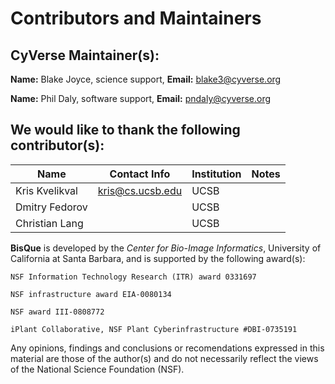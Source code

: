 # Contributors and Maintainers

## CyVerse Maintainer(s): 

**Name:** Blake Joyce, science support, **Email:** blake3@cyverse.org

**Name:** Phil Daly, software support, **Email:** pndaly@cyverse.org


## We would like to thank the following contributor(s):

| Name           | Contact Info     | Institution | Notes |
|----------------|------------------|-------------|-------|
| Kris Kvelikval | kris@cs.ucsb.edu | UCSB        |       |
| Dmitry Fedorov |                  | UCSB        |       |
| Christian Lang |                  | UCSB        |       |

**BisQue** is developed by the *Center for Bio-Image Informatics*, University of California at Santa Barbara, and is supported by the following award(s):

	NSF Information Technology Research (ITR) award 0331697

	NSF infrastructure award EIA-0080134

	NSF award III-0808772

	iPlant Collaborative, NSF Plant Cyberinfrastructure #DBI-0735191

Any opinions, findings and conclusions or recomendations expressed in this material are those of the author(s) 
and do not necessarily reflect the views of the National Science Foundation (NSF).
